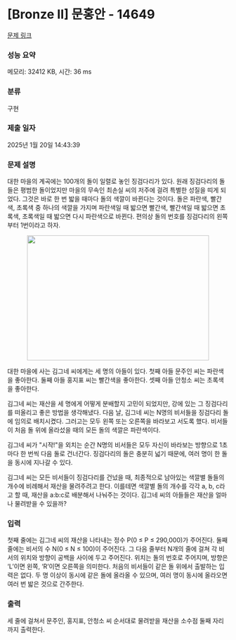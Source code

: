 # [Bronze II] 문홍안 - 14649 

[문제 링크](https://www.acmicpc.net/problem/14649) 

### 성능 요약

메모리: 32412 KB, 시간: 36 ms

### 분류

구현

### 제출 일자

2025년 1월 20일 14:43:39

### 문제 설명

<p>대한 마을의 계곡에는 100개의 돌이 일렬로 놓인 징검다리가 있다. 원래 징검다리의 돌들은 평범한 돌이었지만 마을의 무속인 최손실 씨의 저주에 걸려 특별한 성질을 띠게 되었다. 그것은 바로 한 번 밟을 때마다 돌의 색깔이 바뀐다는 것이다. 돌은 파란색, 빨간색, 초록색 중 하나의 색깔을 가지며 파란색일 때 밟으면 빨간색, 빨간색일 때 밟으면 초록색, 초록색일 때 밟으면 다시 파란색으로 바뀐다. 편의상 돌의 번호를 징검다리의 왼쪽부터 1번이라고 하자.</p>

<p style="text-align:center"><img alt="" src="https://onlinejudgeimages.s3-ap-northeast-1.amazonaws.com/problem/14649/1.png" style="height:285px; width:414px"></p>

<p>대한 마을에 사는 김그네 씨에게는 세 명의 아들이 있다. 첫째 아들 문주인 씨는 파란색을 좋아한다. 둘째 아들 홍지표 씨는 빨간색을 좋아한다. 셋째 아들 안청소 씨는 초록색을 좋아한다.</p>

<p>김그네 씨는 재산을 세 명에게 어떻게 분배할지 고민이 되었지만, 강에 있는 그 징검다리를 떠올리고 좋은 방법을 생각해냈다. 다음 날, 김그네 씨는 N명의 비서들을 징검다리 돌에 임의로 배치시켰다. 그러고는 모두 왼쪽 또는 오른쪽을 바라보고 서도록 했다. 비서들이 처음 돌 위에 올라섰을 때의 모든 돌의 색깔은 파란색이다.</p>

<p>김그네 씨가 "시작!"을 외치는 순간 N명의 비서들은 모두 자신이 바라보는 방향으로 1초마다 한 번씩 다음 돌로 건너간다. 징검다리의 돌은 충분히 넓기 때문에, 여러 명이 한 돌을 동시에 지나갈 수 있다.</p>

<p>김그네 씨는 모든 비서들이 징검다리를 건넜을 때, 최종적으로 남아있는 색깔별 돌들의 개수에 비례해서 재산을 물려주려고 한다. 이를테면 색깔별 돌의 개수를 각각 a, b, c라고 할 때, 재산을 a:b:c로 배분해서 나눠주는 것이다. 김그네 씨의 아들들은 재산을 얼마나 물려받을 수 있을까?</p>

### 입력 

 <p>첫째 줄에는 김그네 씨의 재산을 나타내는 정수 P(0 ≤ P ≤ 290,000)가 주어진다. 둘째 줄에는 비서의 수 N(0 ≤ N ≤ 100)이 주어진다. 그 다음 줄부터 N개의 줄에 걸쳐 각 비서의 위치와 방향이 공백을 사이에 두고 주어진다. 위치는 돌의 번호로 주어지며, 방향은 ‘L’이면 왼쪽, ‘R’이면 오른쪽을 의미한다. 처음의 비서들이 같은 돌 위에서 출발하는 입력은 없다. 두 명 이상이 동시에 같은 돌에 올라올 수 있으며, 여러 명이 동시에 올라오면 여러 번 밟은 것으로 간주한다.</p>

### 출력 

 <p>세 줄에 걸쳐서 문주인, 홍지표, 안청소 씨 순서대로 물려받을 재산을 소수점 둘째 자리까지 출력한다.</p>

